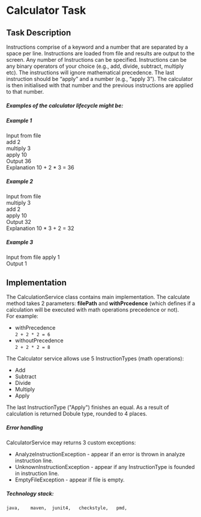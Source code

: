 # Calculator Task

## Task Description 

Instructions comprise of a keyword and a number that are separated by a space per
line. Instructions are loaded from file and results are output to the screen. Any number
of Instructions can be specified. Instructions can be any binary operators of your choice
(e.g., add, divide, subtract, multiply etc). The instructions will ignore mathematical
precedence. The last instruction should be “apply” and a number (e.g., “apply 3”). The
calculator is then initialised with that number and the previous instructions are applied
to that number.

##### Examples of the calculator lifecycle might be:

##### Example 1
Input from file  
add 2  
multiply 3  
apply 10  
Output 36  
Explanation 10 + 2 * 3 = 36
##### Example 2
Input from file  
multiply 3  
add 2  
apply 10  
Output 32  
Explanation 10 * 3 + 2 = 32  
##### Example 3
Input from file apply 1  
Output 1  


## Implementation 

The CalculationService class contains main implementation. The calculate method takes 2 parameters: **filePath** and **withPrcedence** (which defines if a calculation will be executed with math operations precedence or not).  
For example:  
- withPrecedence    
`2 + 2 * 2 = 6`  
- withoutPrecedence   
`2 + 2 * 2 = 8`  

The Calculator service allows use 5 InstructionTypes (math operations):  
- Add  
- Subtract  
- Divide  
- Multiply  
- Apply  

The last InstructionType ("Apply") finishes an equal. 
As a result of calculation is returned Dobule type, rounded to 4 places. 

##### Error handling  
CalculatorService may returns 3 custom exceptions: 
- AnalyzeInstructionException - appear if an error is thrown in analyze instruction line.
- UnknownInstructionException - appear if any InstructionType is founded in instruction line.
- EmptyFileException - appear if file is empty. 

##### Technology stack:  
`
java,   
maven, 
junit4,  
checkstyle,  
pmd, 
`



